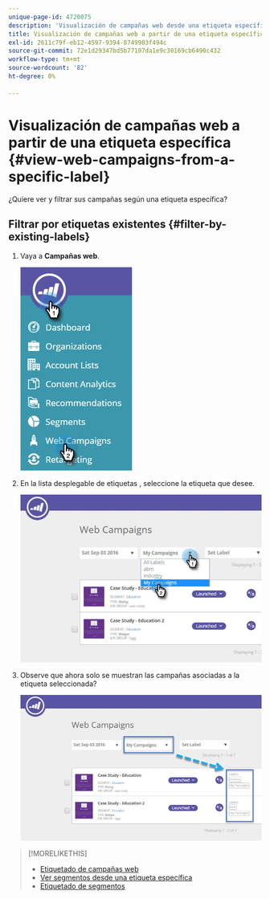 ```yaml
---
unique-page-id: 4720075
description: 'Visualización de campañas web desde una etiqueta específica: Documentos de Marketo: Documentación del producto'
title: Visualización de campañas web a partir de una etiqueta específica
exl-id: 2611c79f-eb12-4597-9394-8749903f494c
source-git-commit: 72e1d29347bd5b77107da1e9c30169cb6490c432
workflow-type: tm+mt
source-wordcount: '82'
ht-degree: 0%

---
```


# Visualización de campañas web a partir de una etiqueta específica {#view-web-campaigns-from-a-specific-label}

¿Quiere ver y filtrar sus campañas según una etiqueta específica?

## Filtrar por etiquetas existentes {#filter-by-existing-labels}

1. Vaya a **Campañas web**.

   ![](assets/web-campaigns-hand-4.jpg)

1. En la lista desplegable de etiquetas , seleccione la etiqueta que desee.

   ![](assets/web-campaigns-my-campaigns-dropdown-1.jpg)

1. Observe que ahora solo se muestran las campañas asociadas a la etiqueta seleccionada?

   ![](assets/web-campaigns-label-showing-1.jpg)

>[!MORELIKETHIS]
>
>* [Etiquetado de campañas web](/help/marketo/product-docs/web-personalization/working-with-web-campaigns/label-your-web-campaigns.md)
>* [Ver segmentos desde una etiqueta específica](/help/marketo/product-docs/web-personalization/using-web-segments/view-segments-from-a-specific-label.md)
>* [Etiquetado de segmentos](/help/marketo/product-docs/web-personalization/using-web-segments/label-your-segment.md)

